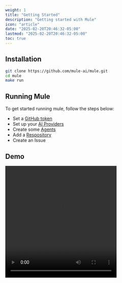 ```yaml
---
weight: 1
title: "Getting Started"
description: "Getting started with Mule"
icon: "article"
date: "2025-02-20T20:46:32-05:00"
lastmod: "2025-02-20T20:46:32-05:00"
toc: true
---
```


## Installation

```bash
git clone https://github.com/mule-ai/mule.git
cd mule
make run
```

## Running Mule

To get started running mule, follow the steps below:

* Set a [GitHub token](/docs/Settings/general)
* Set up your [AI Providers](/docs/Settings/AI-Providers)
* Create some [Agents](/docs/Settings/Agents)
* Add a [Respository](/docs/Repositories/adding-a-repository)
* Create an Issue

## Demo

<video controls src="https://storage.googleapis.com/mule-storage/devteam-local-demo.webm" width="350" height="350" type="video/webm"></video>

